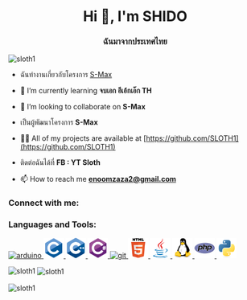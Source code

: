 <h1 align="center">Hi 👋, I'm SHIDO</h1>
<h3 align="center">ฉันมาจากประเทศไทย</h3>

<p align="left"> <img src="https://komarev.com/ghpvc/?username=sloth1&label=Profile%20views&color=0e75b6&style=flat" alt="sloth1" /> </p>

- ฉันทำงานเกี่ยวกับโครงการ [S-Max](https://github.com/SLOTH1)

- 🌱 I’m currently learning **จบเอก อีเอ้กเอ๊ก TH**

- 👯 I’m looking to collaborate on **S-Max**

- เป็นผู้พัฒนาโครงการ **S-Max**

- 👨‍💻 All of my projects are available at [https://github.com/SLOTH1](https://github.com/SLOTH1)

- ติดต่อฉันได้ที่ **FB : YT Sloth**

- 📫 How to reach me **enoomzaza2@gmail.com**

<h3 align="left">Connect with me:</h3>
<p align="left">
</p>

<h3 align="left">Languages and Tools:</h3>
<p align="left"> <a href="https://www.arduino.cc/" target="_blank" rel="noreferrer"> <img src="https://cdn.worldvectorlogo.com/logos/arduino-1.svg" alt="arduino" width="40" height="40"/> </a> <a href="https://www.cprogramming.com/" target="_blank" rel="noreferrer"> <img src="https://raw.githubusercontent.com/devicons/devicon/master/icons/c/c-original.svg" alt="c" width="40" height="40"/> </a> <a href="https://www.w3schools.com/cpp/" target="_blank" rel="noreferrer"> <img src="https://raw.githubusercontent.com/devicons/devicon/master/icons/cplusplus/cplusplus-original.svg" alt="cplusplus" width="40" height="40"/> </a> <a href="https://www.w3schools.com/cs/" target="_blank" rel="noreferrer"> <img src="https://raw.githubusercontent.com/devicons/devicon/master/icons/csharp/csharp-original.svg" alt="csharp" width="40" height="40"/> </a> <a href="https://git-scm.com/" target="_blank" rel="noreferrer"> <img src="https://www.vectorlogo.zone/logos/git-scm/git-scm-icon.svg" alt="git" width="40" height="40"/> </a> <a href="https://www.w3.org/html/" target="_blank" rel="noreferrer"> <img src="https://raw.githubusercontent.com/devicons/devicon/master/icons/html5/html5-original-wordmark.svg" alt="html5" width="40" height="40"/> </a> <a href="https://www.java.com" target="_blank" rel="noreferrer"> <img src="https://raw.githubusercontent.com/devicons/devicon/master/icons/java/java-original.svg" alt="java" width="40" height="40"/> </a> <a href="https://www.linux.org/" target="_blank" rel="noreferrer"> <img src="https://raw.githubusercontent.com/devicons/devicon/master/icons/linux/linux-original.svg" alt="linux" width="40" height="40"/> </a> <a href="https://www.php.net" target="_blank" rel="noreferrer"> <img src="https://raw.githubusercontent.com/devicons/devicon/master/icons/php/php-original.svg" alt="php" width="40" height="40"/> </a> <a href="https://www.python.org" target="_blank" rel="noreferrer"> <img src="https://raw.githubusercontent.com/devicons/devicon/master/icons/python/python-original.svg" alt="python" width="40" height="40"/> </a> </p>

<p><img align="left" src="https://github-readme-stats.vercel.app/api/top-langs?username=sloth1&show_icons=true&locale=en&layout=compact" alt="sloth1" /></p>

<p>&nbsp;<img align="center" src="https://github-readme-stats.vercel.app/api?username=sloth1&show_icons=true&locale=en" alt="sloth1" /></p>

<p><img align="center" src="https://github-readme-streak-stats.herokuapp.com/?user=sloth1&" alt="sloth1" /></p>
